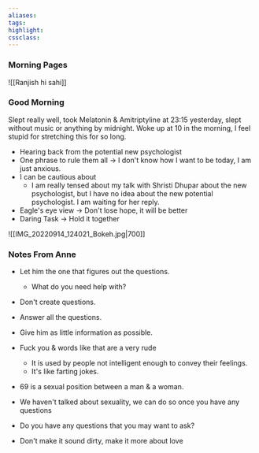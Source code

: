 ```yaml
---
aliases:  
tags:
highlight:  
cssclass:
---
```


   
### Morning Pages
![[Ranjish hi sahi]]

### Good Morning
Slept really well, took Melatonin & Amitriptyline at 23:15 yesterday, slept without music or anything by midnight.
Woke up at 10 in the morning, I feel stupid for stretching this for so long.
- Hearing back from the potential new psychologist
- One phrase to rule them all → I don't know how I want to be today, I am just anxious.
- I can be cautious about
    - I am really tensed about my talk with Shristi Dhupar about the new psychologist, but I have no idea about the new potential psychologist. I am waiting for her reply.
- Eagle's eye view → Don't lose hope, it will be better
- Daring Task → Hold it together


![[IMG_20220914_124021_Bokeh.jpg|700]]



### Notes From Anne 
- Let him the one that figures out the questions.
	- What do you need help with?
- Don't create questions.
- Answer all the questions.
- Give him as little information as possible.

- Fuck you & words like that are a very rude 
	- It is used by people not intelligent enough to convey their feelings. 
	- It's like farting jokes.
- 69 is a sexual position between a man & a woman.
- We haven't talked about sexuality, we can do so once you have any questions
- Do you have any questions that you may want to ask?
- Don't make it sound dirty, make it more about love
